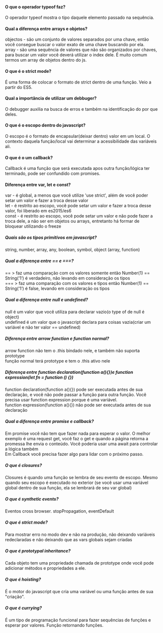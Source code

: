 #### O que o operador typeof faz?

O operador typeof mostra o tipo daquele elemento passado na sequência.

#### Qual a diferença entre arrays e objetos?

objectos - são um conjunto de valores separados por uma chave, então você consegue buscar o valor exato de uma chave buscando por ela.  
array - são uma sequência de valores que não são organizados por chaves, para buscar um valor você deverá utilizar o index dele. É muito comum termos um array de objetos dentro do js.

#### O que é o strict mode?

É uma forma de colocar o formato de strict dentro de uma função. Veio a partir do ES5.

#### Qual a importância de utilizar um debbuger?

O debugger auxilia na busca de erros e também na identificação do por que deles.

#### O que é o escopo dentro do javascript?

O escopo é o formato de encapsular(deixar dentro) valor em um local. O contexto daquela função/local vai determinar a acessibilidade das variáveis ali.

#### O que é o um callback?

Callback é uma função que será executada apos outra função/lógica ter terminado, pode ser confundido com promises.

#### Diferença entre var, let e const?

var - é global, a menos que você utilize 'use strict', além de você poder setar um valor e fazer a troca desse valor  
let - é restrito ao escopo, você pode setar um valor e fazer a troca desse valor, foi liberado em es2015/es6  
const - é restrito ao escopo, você pode setar um valor e não pode fazer a troca dele, a não ser em objetos ou arrays, entretanto há formar de bloquear utilizando o freeze

##### Quais são os tipos primitivos em javascript?

string, number, array, any, boolean, symbol, object (array, function)

##### Qual a diferença entre == e ===?

== > faz uma comparação com os valores somente então Number(1) == String(‘1’) é verdadeiro, não levando em consideração os tipos  
=== > faz uma comparação com os valores e tipos então Number(1) == String(‘1’) é false, levando em consideração os tipos

##### Qual a diferença entre null e undefined?

null é um valor que você utiliza para declarar vazio(o type of de null é object)  
undefined é um valor que o javascript declara para coisas vazia(criar um variável e não ter valor == undefined)

##### Diferença entre arrow function e function normal?

arrow function não tem o .this bindado nele, e também não suporta prototype  
função normal terá prototype e tem o .this ativo nele

##### Diferença entre function declaration(function a(){})e function expression(let fn = function () {})

function declaration(function a(){}) pode ser executada antes de sua declaração, e você não pode passar a função para outra função. Você precisa usar function expression porque é uma variável.  
function expression(function a(){}) não pode ser executada antes de sua declaração

##### Qual a diferença entre promise e callback?

Em promise você não tem que fazer nada para esperar o valor. O melhor exemplo é uma request get, você faz o get e quando a página retorna a promessa lhe envia o conteúdo. Você poderia usar uma await para controlar a lógica também  
Em Callback você precisa fazer algo para lidar com o próximo passo.

##### O que é closures?

Closures é quando uma função se lembra de seu evento de escopo. Mesmo quando seu escopo é executado no exterior (se você usar uma variável global dentro de sua função, ela se lembrará de seu var global)

##### O que é synthetic events?

Eventos cross browser. stopPropagation, eventDefault

##### O que é strict mode?

Para mostrar erro no modo dev e não na produção, não deixando variáveis redeclaradas e não deixando que as vars globais sejam criadas

##### O que é prototypal inheritance?

Cada objeto tem uma propriedade chamada de prototype onde você pode adicionar métodos e propriedades a ele.

##### O que é hoisting?

É o motor do javascript que cria uma variável ou uma função antes de sua "criação".

##### O que é currying?

É um tipo de programação funcional para fazer sequências de funções e esperar por valores. Função retornando funções.
